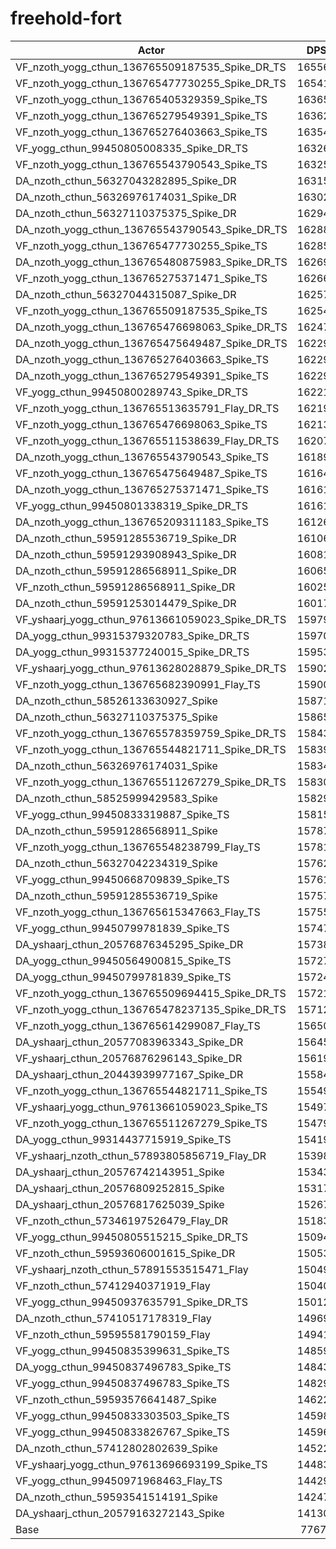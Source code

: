 # freehold-fort
| Actor | DPS | Increase |
|---|:---:|:---:|
|VF_nzoth_yogg_cthun_136765509187535_Spike_DR_TS|165563|113.14%|
|VF_nzoth_yogg_cthun_136765477730255_Spike_DR_TS|165414|112.95%|
|VF_nzoth_yogg_cthun_136765405329359_Spike_TS|163651|110.68%|
|VF_nzoth_yogg_cthun_136765279549391_Spike_TS|163626|110.65%|
|VF_nzoth_yogg_cthun_136765276403663_Spike_TS|163547|110.54%|
|VF_yogg_cthun_99450805008335_Spike_DR_TS|163267|110.18%|
|VF_nzoth_yogg_cthun_136765543790543_Spike_TS|163256|110.17%|
|DA_nzoth_cthun_56327043282895_Spike_DR|163154|110.04%|
|DA_nzoth_cthun_56326976174031_Spike_DR|163025|109.87%|
|DA_nzoth_cthun_56327110375375_Spike_DR|162940|109.76%|
|DA_nzoth_yogg_cthun_136765543790543_Spike_DR_TS|162882|109.69%|
|VF_nzoth_yogg_cthun_136765477730255_Spike_TS|162854|109.65%|
|DA_nzoth_yogg_cthun_136765480875983_Spike_DR_TS|162694|109.45%|
|VF_nzoth_yogg_cthun_136765275371471_Spike_TS|162660|109.40%|
|DA_nzoth_cthun_56327044315087_Spike_DR|162579|109.30%|
|VF_nzoth_yogg_cthun_136765509187535_Spike_TS|162546|109.26%|
|DA_nzoth_yogg_cthun_136765476698063_Spike_DR_TS|162471|109.16%|
|DA_nzoth_yogg_cthun_136765475649487_Spike_DR_TS|162298|108.94%|
|DA_nzoth_yogg_cthun_136765276403663_Spike_TS|162293|108.93%|
|DA_nzoth_yogg_cthun_136765279549391_Spike_TS|162293|108.93%|
|VF_yogg_cthun_99450800289743_Spike_DR_TS|162213|108.83%|
|VF_nzoth_yogg_cthun_136765513635791_Flay_DR_TS|162193|108.80%|
|VF_nzoth_yogg_cthun_136765476698063_Spike_TS|162139|108.73%|
|VF_nzoth_yogg_cthun_136765511538639_Flay_DR_TS|162073|108.65%|
|DA_nzoth_yogg_cthun_136765543790543_Spike_TS|161895|108.42%|
|VF_nzoth_yogg_cthun_136765475649487_Spike_TS|161643|108.09%|
|DA_nzoth_yogg_cthun_136765275371471_Spike_TS|161618|108.06%|
|VF_yogg_cthun_99450801338319_Spike_DR_TS|161618|108.06%|
|DA_nzoth_yogg_cthun_136765209311183_Spike_TS|161265|107.61%|
|DA_nzoth_cthun_59591285536719_Spike_DR|161062|107.35%|
|DA_nzoth_cthun_59591293908943_Spike_DR|160815|107.03%|
|DA_nzoth_cthun_59591286568911_Spike_DR|160658|106.83%|
|VF_nzoth_cthun_59591286568911_Spike_DR|160255|106.31%|
|DA_nzoth_cthun_59591253014479_Spike_DR|160179|106.21%|
|VF_yshaarj_yogg_cthun_97613661059023_Spike_DR_TS|159798|105.72%|
|DA_yogg_cthun_99315379320783_Spike_DR_TS|159709|105.60%|
|DA_yogg_cthun_99315377240015_Spike_DR_TS|159533|105.38%|
|VF_yshaarj_yogg_cthun_97613628028879_Spike_DR_TS|159029|104.73%|
|VF_nzoth_yogg_cthun_136765682390991_Flay_TS|159002|104.69%|
|DA_nzoth_cthun_58526133630927_Spike|158711|104.32%|
|DA_nzoth_cthun_56327110375375_Spike|158656|104.25%|
|VF_nzoth_yogg_cthun_136765578359759_Spike_DR_TS|158435|103.96%|
|VF_nzoth_yogg_cthun_136765544821711_Spike_DR_TS|158398|103.92%|
|DA_nzoth_cthun_56326976174031_Spike|158343|103.85%|
|VF_nzoth_yogg_cthun_136765511267279_Spike_DR_TS|158302|103.79%|
|DA_nzoth_cthun_58525999429583_Spike|158297|103.79%|
|VF_yogg_cthun_99450833319887_Spike_TS|158150|103.60%|
|DA_nzoth_cthun_59591286568911_Spike|157876|103.24%|
|VF_nzoth_yogg_cthun_136765548238799_Flay_TS|157815|103.17%|
|DA_nzoth_cthun_56327042234319_Spike|157626|102.92%|
|VF_yogg_cthun_99450668709839_Spike_TS|157615|102.91%|
|DA_nzoth_cthun_59591285536719_Spike|157576|102.86%|
|VF_nzoth_yogg_cthun_136765615347663_Flay_TS|157559|102.84%|
|VF_yogg_cthun_99450799781839_Spike_TS|157473|102.73%|
|DA_yshaarj_cthun_20576876345295_Spike_DR|157380|102.61%|
|DA_yogg_cthun_99450564900815_Spike_TS|157275|102.47%|
|DA_yogg_cthun_99450799781839_Spike_TS|157244|102.43%|
|VF_nzoth_yogg_cthun_136765509694415_Spike_DR_TS|157218|102.40%|
|VF_nzoth_yogg_cthun_136765478237135_Spike_DR_TS|157126|102.28%|
|VF_nzoth_yogg_cthun_136765614299087_Flay_TS|156505|101.48%|
|DA_yshaarj_cthun_20577083963343_Spike_DR|156453|101.41%|
|VF_yshaarj_cthun_20576876296143_Spike_DR|156196|101.08%|
|DA_yshaarj_cthun_20443939977167_Spike_DR|155840|100.62%|
|VF_nzoth_yogg_cthun_136765544821711_Spike_TS|155498|100.18%|
|VF_yshaarj_yogg_cthun_97613661059023_Spike_TS|154971|99.50%|
|VF_nzoth_yogg_cthun_136765511267279_Spike_TS|154794|99.28%|
|DA_yogg_cthun_99314437715919_Spike_TS|154193|98.50%|
|VF_yshaarj_nzoth_cthun_57893805856719_Flay_DR|153982|98.23%|
|DA_yshaarj_cthun_20576742143951_Spike|153432|97.52%|
|DA_yshaarj_cthun_20576809252815_Spike|153170|97.19%|
|DA_yshaarj_cthun_20576817625039_Spike|152676|96.55%|
|VF_nzoth_cthun_57346197526479_Flay_DR|151838|95.47%|
|VF_yogg_cthun_99450805515215_Spike_DR_TS|150944|94.32%|
|VF_nzoth_cthun_59593606001615_Spike_DR|150539|93.80%|
|VF_yshaarj_nzoth_cthun_57891553515471_Flay|150499|93.75%|
|VF_nzoth_cthun_57412940371919_Flay|150407|93.63%|
|VF_yogg_cthun_99450937635791_Spike_DR_TS|150123|93.26%|
|DA_nzoth_cthun_57410517178319_Flay|149693|92.71%|
|VF_nzoth_cthun_59595581790159_Flay|149410|92.35%|
|VF_yogg_cthun_99450835399631_Spike_TS|148592|91.29%|
|DA_yogg_cthun_99450837496783_Spike_TS|148430|91.08%|
|VF_yogg_cthun_99450837496783_Spike_TS|148292|90.91%|
|VF_nzoth_cthun_59593576641487_Spike|146229|88.25%|
|VF_yogg_cthun_99450833303503_Spike_TS|145980|87.93%|
|VF_yogg_cthun_99450833826767_Spike_TS|145968|87.91%|
|DA_nzoth_cthun_57412802802639_Spike|145220|86.95%|
|VF_yshaarj_yogg_cthun_97613696693199_Spike_TS|144837|86.46%|
|VF_yogg_cthun_99450971968463_Flay_TS|144297|85.76%|
|DA_nzoth_cthun_59593541514191_Spike|142479|83.42%|
|DA_yshaarj_cthun_20579163272143_Spike|141300|81.90%|
|Base|77678|0.00%|
